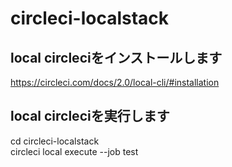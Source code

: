 # circleci-localstack

## local circleciをインストールします
https://circleci.com/docs/2.0/local-cli/#installation


## local circleciを実行します
cd circleci-localstack  
circleci local execute --job test
